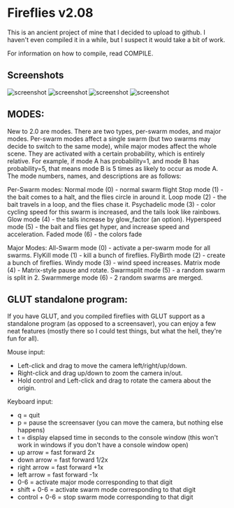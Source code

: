 # Fireflies v2.08

This is an ancient project of mine that I decided to upload to github. I
haven't even compiled it in a while, but I suspect it would take a bit of work.

For information on how to compile, read COMPILE.

## Screenshots
![screenshot](http://mpcomplete.org/proj/fireflies/screenshot-1.jpg)
![screenshot](http://mpcomplete.org/proj/fireflies/screenshot-2.jpg)
![screenshot](http://mpcomplete.org/proj/fireflies/screenshot-3.jpg)
![screenshot](http://mpcomplete.org/proj/fireflies/screenshot-4.jpg)

## MODES:
New to 2.0 are modes.  There are two types, per-swarm modes, and major
modes.  Per-swarm modes affect a single swarm (but two swarms may decide to
switch to the same mode), while major modes affect the whole scene.  They
are activated with a certain probability, which is entirely relative.  For
example, if mode A has probability=1, and mode B has probability=5, that
means mode B is 5 times as likely to occur as mode A.  The mode numbers,
names, and descriptions are as follows:

Per-Swarm modes:
Normal mode (0) - normal swarm flight
Stop mode (1) - the bait comes to a halt, and the flies circle in around
	it.
Loop mode (2) - the bait travels in a loop, and the flies chase it.
Psychadelic mode (3) - color cycling speed for this swarm is increased, and
	the tails look like rainbows.
Glow mode (4) - the tails increase by glow_factor (an option).
Hyperspeed mode (5) - the bait and flies get hyper, and increase speed and
	acceleration.
Faded mode (6) - the colors fade

Major Modes:
All-Swarm mode (0) - activate a per-swarm mode for all swarms.
FlyKill mode (1) - kill a bunch of fireflies.
FlyBirth mode (2) - create a bunch of fireflies.
Windy mode (3) - wind speed increases.
Matrix mode (4) - Matrix-style pause and rotate.
Swarmsplit mode (5) - a random swarm is split in 2.
Swarmmerge mode (6) - 2 random swarms are merged.

## GLUT standalone program:
If you have GLUT, and you compiled fireflies with GLUT support as a
standalone program (as opposed to a screensaver), you can enjoy a few neat
features (mostly there so I could test things, but what the hell, they're
fun for all).

Mouse input:
* Left-click and drag to move the camera left/right/up/down.
* Right-click and drag up/down to zoom the camera in/out.
* Hold control and Left-click and drag to rotate the camera about the origin.

Keyboard input:
* q = quit
* p = pause the screensaver (you can move the camera, but nothing else happens)
* t = display elapsed time in seconds to the console window (this won't
      work in windows if you don't have a console window open)
* up arrow = fast forward 2x
* down arrow = fast forward 1/2x
* right arrow = fast forward +1x
* left arrow = fast forward -1x
* 0-6 = activate major mode corresponding to that digit
* shift + 0-6 = activate swarm mode corresponding to that digit
* control + 0-6 = stop swarm mode corresponding to that digit
